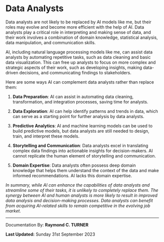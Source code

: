 # Data Analysts

Data analysts are not likely to be replaced by AI models like me, but their roles may evolve and become more efficient with the help of AI. Data analysts play a critical role in interpreting and making sense of data, and their work involves a combination of domain knowledge, statistical analysis, data manipulation, and communication skills.

AI, including natural language processing models like me, can assist data analysts by automating repetitive tasks, such as data cleaning and basic data visualization. This can free up analysts to focus on more complex and strategic aspects of their work, such as developing insights, making data-driven decisions, and communicating findings to stakeholders.

Here are some ways AI can complement data analysts rather than replace them:

1. **Data Preparation**: AI can assist in automating data cleaning, transformation, and integration processes, saving time for analysts.

2. **Data Exploration**: AI can help identify patterns and trends in data, which can serve as a starting point for further analysis by data analysts.

3. **Predictive Analytics**: AI and machine learning models can be used to build predictive models, but data analysts are still needed to design, train, and interpret these models.

4. **Storytelling and Communication**: Data analysts excel in translating complex data findings into actionable insights for decision-makers. AI cannot replicate the human element of storytelling and communication.

5. **Domain Expertise**: Data analysts often possess deep domain knowledge that helps them understand the context of the data and make informed recommendations. AI lacks this domain expertise.

*In summary, while AI can enhance the capabilities of data analysts and streamline some of their tasks, it is unlikely to completely replace them. The synergy between AI and human analysts is more likely to result in improved data analysis and decision-making processes. Data analysts can benefit from acquiring AI-related skills to remain competitive in the evolving job market.*


---

Documentation By: **Raymond C. TURNER**

**Last Updated:** Sunday 31st September 2023